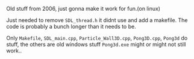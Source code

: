 Old stuff from 2006, just gonna make it work for fun.(on linux)

Just needed to remove `SDL_thread.h` it didnt use and add a makefile. The code
is probably a bunch longer than it needs to be.

Only `Makefile`, `SDL_main.cpp`, `Particle_Wall3D.cpp`, `Pong3D.cpp`, `Pong3d` 
do stuff, the others are old windows stuff `Pong3d.exe` might or might not still
work..
